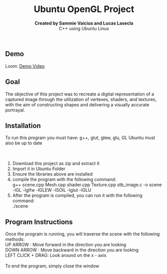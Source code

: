
<h1 align="center">Ubuntu OpenGL Project</h1>
<p align="center"><strong>Created by Sammie Vaicius and Lucas Lasecla </strong>
<br>C++ using Ubuntu Linux</p>
<br/>
<h2>Demo</h2>
Loom: <a href="https://www.loom.com/share/a35877f2a3704d059268b5eb5fb7e202" target="_blank">Demo Video</a>

<h2>Goal</h2>

The objective of this project was to recreate a digital representation of a captured image through the utilization of vertexes, shaders, and textures, 
with the aim of constructing shapes and delivering a visually accurate portrayal.


<h2>Installation</h2>

To run this program you must have:
g++, glut, glew, glu, GL 
Ubuntu must also be up to date
 <br/>  
 <br/>

1. Download this project as zip and extract it
2. Import it in Ubuntu Folder
3. Ensure the libraries above are installed
4. compile the program with the following command: <br/>
          g++ scene.cpp Mesh.cpp shader.cpp Texture.cpp stb_image.c -o scene -lGL -lglfw -lGLEW -lSOIL -lglut -lGLU
5. After the program is compiled, you can run it with the following command: <br/>
         ./scene

<h2> Program Instructions</h2>
Once the program is running, you will traverse the scene with the following methods:<br/>
    UP ARROW : Move forward in the direction you are looking <br/>
    DOWN ARROW : Move backward in the direction you are looking <br/>
    LEFT CLICK + DRAG: Look around on the x - axis <br/>
<br/>
To end the program, simply close the window
